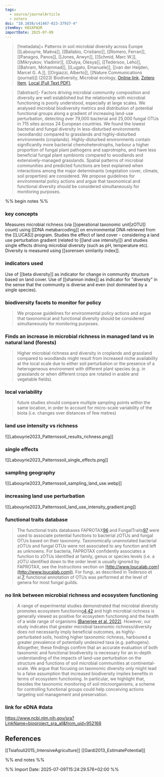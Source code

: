 ```yaml
---
tags:
  - source/journalArticle
  - zotero
doi: "10.1038/s41467-023-37937-4"
itemKey: K8SXFW2R
importDate: 2025-07-09
---
```

>[!metadata]+
> Patterns in soil microbial diversity across Europe
> [[Labouyrie, Maëva]], [[Ballabio, Cristiano]], [[Romero, Ferran]], [[Panagos, Panos]], [[Jones, Arwyn]], [[Schmid, Marc W.]], [[Mikryukov, Vladimir]], [[Dulya, Olesya]], [[Tedersoo, Leho]], [[Bahram, Mohammad]], [[Lugato, Emanuele]], [[van der Heijden, Marcel G. A.]], [[Orgiazzi, Alberto]], 
> [[Nature Communications (journal)]] (2023)
> Biodiversity, Microbial ecology, 
> [Online link](https://www.nature.com/articles/s41467-023-37937-4), [Zotero Item](zotero://select/library/items/K8SXFW2R), [Local (Full Text PDF)](file://C:/Users/aburg/Documents/references/zotero/storage/MKPVX8BI/Labouyrie2023_Patternssoil.pdf), 

>[!abstract]-
>Factors driving microbial community composition and diversity are well established but the relationship with microbial functioning is poorly understood, especially at large scales. We analysed microbial biodiversity metrics and distribution of potential functional groups along a gradient of increasing land-use perturbation, detecting over 79,000 bacterial and 25,000 fungal OTUs in 715 sites across 24 European countries. We found the lowest bacterial and fungal diversity in less-disturbed environments (woodlands) compared to grasslands and highly-disturbed environments (croplands). Highly-disturbed environments contain significantly more bacterial chemoheterotrophs, harbour a higher proportion of fungal plant pathogens and saprotrophs, and have less beneficial fungal plant symbionts compared to woodlands and extensively-managed grasslands. Spatial patterns of microbial communities and predicted functions are best explained when interactions among the major determinants (vegetation cover, climate, soil properties) are considered. We propose guidelines for environmental policy actions and argue that taxonomical and functional diversity should be considered simultaneously for monitoring purposes.

%% begin notes %%
### key concepts
Measures microbial richness (via [[operational taxonomic unit|zOTU]] count) using [[DNA metabarcoding]]
on environmental DNA retrieved from the [[LUCAS]] program.
Studies the effect of land cover - considering a land use perturbation gradient (related to [[land use intensity]]) and studies single effects driving microbial diversity (such as pH, temperature etc). Diversity is measured using [[sorensen similarity index]].
### indicators used
Use of [[beta diversity]] as indicator for change in community structure based on land cover.
Use of [[shannon index]] as indicator for "diversity" in the sense that the community is diverse and even (not dominated by a single species).
### biodiversity facets to monitor for policy
>We propose guidelines for environmental policy actions and argue that taxonomical and functional diversity should be considered simultaneously for monitoring purposes.

### Finds an increase in microbial richness in managed land vs in natural land (forests)
> Higher microbial richness and diversity in croplands and grassland compared to woodlands might result from increased niche availability at the local scale due to either soil perturbation or the presence of a heterogeneous environment with different plant species (e.g. in grasslands or when different crops are rotated in arable and vegetable fields).
### local variability
>future studies should compare multiple sampling points within the same location, in order to account for micro-scale variability of the biota (i.e. changes over distances of few metres)
### land use intensity vs richness
![[Labouyrie2023_Patternssoil_results_richness.png]]
### single effects
![[Labouyrie2023_Patternssoil_single_effects.png]]
### sampling geography
![[Labouyrie2023_Patternssoil_sampling_land_use.webp]]
### increasing land use perturbation
![[Labouyrie2023_Patternssoil_land_use_intensity_gradient.png]]
### functional traits database
>The functional traits databases FAPROTAX[96](https://www.nature.com/articles/s41467-023-37937-4#ref-CR96 "Louca, S., Parfrey, L. W. & Doebeli, M. Decoupling function and taxonomy in the global ocean microbiome. Science 353, 1272–1277 (2016).") and FungalTraits[97](https://www.nature.com/articles/s41467-023-37937-4#ref-CR97 "Põlme, S. et al. FungalTraits: a user-friendly traits database of fungi and fungus-like stramenopiles. Fungal Diversity 105, 1–16 (2020).") were used to associate potential functions to bacterial zOTUs and fungal OTUs based on their taxonomy. Taxonomically unannotated bacterial zOTUs and fungal OTUs were not associated to any function and left as unknowns. For bacteria, FAPROTAX confidently associates a function to zOTUs identified at family, genus or species levels (i.e. a zOTU identified down to the order level is usually ignored by FAPROTAX, see the _Instructions_ section on [http://www.loucalab.com](http://www.loucalab.com)). For fungi, as described in Tedersoo et al.[7](https://www.nature.com/articles/s41467-023-37937-4#ref-CR7 "Hunt, H. W. & Wall, D. H. Modelling the effects of loss of soil biodiversity on ecosystem function: BIODIVERSITY and ECOSYSTEM FUNCTION. Glob. Change Biol. 8, 33–50 (2002)."), functional annotation of OTUs was performed at the level of genera for most fungal guilds.
### no link between microbial richness and ecosystem functioning
>A range of experimental studies demonstrated that microbial diversity promotes ecosystem functioning[4](https://www.nature.com/articles/s41467-023-37937-4#ref-CR4 "Delgado-Baquerizo, M. et al. Multiple elements of soil biodiversity drive ecosystem functions across biomes. Nat. Ecol. Evol. 4, 210–220 (2020)."),[42](https://www.nature.com/articles/s41467-023-37937-4#ref-CR42 "Wagg, C. et al. Fungal-bacterial diversity and microbiome complexity predict ecosystem functioning. Nat. Commun. 10, 4841 (2019).") and high microbial richness is generally viewed as positive for ecosystem functioning and the health of a wide range of organisms [(Banerjee et al. 2022)](https://doi.org/10.1038/s41579-022-00779-w).
>However, our study indicates that greater microbial taxonomic richness/diversity does not necessarily imply beneficial outcomes, as highly-perturbated soils, hosting higher taxonomic richness, harboured a greater prevalence of potentially undesired taxa (e.g. pathogens). Altogether, these findings confirm that an accurate evaluation of both taxonomic and functional biodiversity is necessary for an in-depth understanding of the impacts of land-use perturbation on the structure and functions of soil microbial communities at continental-scale. We argue that focusing on taxonomic diversity only might lead to a false assumption that increased biodiversity implies benefits in terms of ecosystem functioning. In particular, we highlight that, besides the taxonomic monitoring of soil microorganisms, a scheme for controlling functional groups could help conceiving actions targeting soil management and preservation.
### link for eDNA #data
 https://www.ncbi.nlm.nih.gov/sra?LinkName=bioproject_sra_all&from_uid=952168
## References
[[Tsiafouli2015_IntensiveAgriculture]]
[[Gardi2013_EstimatePotential]]

%% end notes %%

%% Import Date: 2025-07-09T15:24:29.576+02:00 %%
